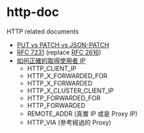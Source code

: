 # http-doc
HTTP related documents

* [PUT vs PATCH vs JSON-PATCH](https://apisyouwonthate.com/blog/put-vs-patch-vs-json-patch)
* [RFC 7231](https://tools.ietf.org/html/rfc7231) (replace [RFC 2616](https://www.ietf.org/rfc/rfc2616.txt))
* [如何正確的取得使用者 IP](https://devco.re/blog/2014/06/19/client-ip-detection/?fbclid=IwAR1gIIgmkcc_2UphHfKk_V-2-_3kH9W_RjfadsB7N6wqoxEEf8K0RWychc4)
  * HTTP_CLIENT_IP
  * HTTP_X_FORWARDED_FOR
  * HTTP_X_FORWARDED
  * HTTP_X_CLUSTER_CLIENT_IP
  * HTTP_FORWARDED_FOR
  * HTTP_FORWARDED
  * REMOTE_ADDR (真實 IP 或是 Proxy IP)
  * HTTP_VIA (參考經過的 Proxy)
